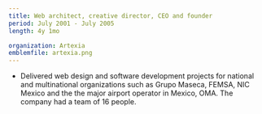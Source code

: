 ```yaml
---
title: Web architect, creative director, CEO and founder
period: July 2001 - July 2005
length: 4y 1mo

organization: Artexia
emblemfile: artexia.png
---
```


* Delivered web design and software development projects for national and multinational organizations such as Grupo Maseca, FEMSA, NIC Mexico and the the major airport operator in Mexico, OMA. The company had a team of 16 people.
